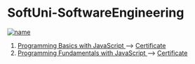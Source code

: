 # SoftUni-SoftwareEngineering

[![name](https://user-images.githubusercontent.com/106109538/170478726-c7fea6e2-4506-4276-82de-016a2925c2a1.png)](https://about.softuni.bg/)

1. <a href="https://softuni.bg/trainings/3631/programming-basics-with-javascript-march-2022" > Programming Basics with JavaScript </a> --> <a href="https://softuni.bg/certificates/details/131407/07d5abd0"> Certificate </a>
2. <a href="https://softuni.bg/trainings/3732/programming-fundamentals-with-javascript-may-2022" > Programming Fundamentals with JavaScript </a> --> <a href="https://softuni.bg/certificates/details/139096/af2e1815"> Certificate </a>
